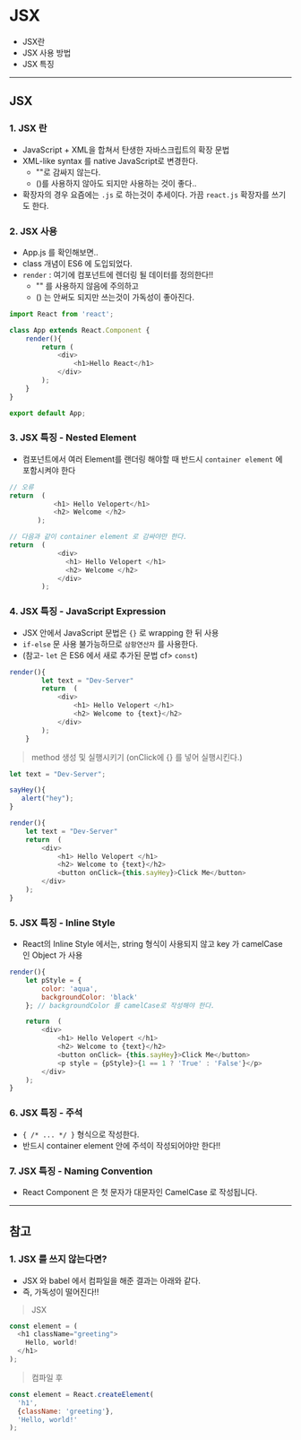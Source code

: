 # JSX
  - JSX란
  - JSX 사용 방법
  - JSX 특징

---

## JSX
  ### 1. JSX 란
  - JavaScript + XML을 합쳐서 탄생한 자바스크립트의 확장 문법
  - XML-like syntax 를 native JavaScript로 변경한다.
    - ""로 감싸지 않는다.
    - ()를 사용하지 않아도 되지만 사용하는 것이 좋다..
  - 확장자의 경우 요즘에는 `.js` 로 하는것이 추세이다. 가끔 `react.js` 확장자를 쓰기도 한다.

  ### 2. JSX 사용
  - App.js 를 확인해보면..
  - class 개념이 ES6 에 도입되었다.
  - `render` : 여기에 컴포넌트에 렌더링 될 데이터를 정의한다!!
    - "" 를 사용하지 않음에 주의하고
    - () 는 안써도 되지만 쓰는것이 가독성이 좋아진다.


  ```JavaScript
  import React from 'react';

  class App extends React.Component {
      render(){
          return (
              <div>
                  <h1>Hello React</h1>
              </div>
          );
      }
  }

  export default App;
  ```

  ### 3. JSX 특징 - Nested Element
  - 컴포넌트에서 여러 Element를 랜더링 해야할 때 반드시 `container element` 에 포함시켜야 한다

  ```JavaScript
  // 오류
  return  (
             <h1> Hello Velopert</h1>
             <h2> Welcome </h2>
         );

  // 다음과 같이 container element 로 감싸야만 한다.
  return  (
              <div>
                <h1> Hello Velopert </h1>
                <h2> Welcome </h2>
              </div>
          );
  ```

  ### 4. JSX 특징 - JavaScript Expression
  - JSX 안에서 JavaScript 문법은 `{}` 로 wrapping 한 뒤 사용
  - `if-else` 문 사용 불가능하므로 `삼항연산자` 를 사용한다.
  - (참고- `let` 은 ES6 에서 새로 추가된 문법 cf> `const`)

  ```JavaScript
  render(){
          let text = "Dev-Server"
          return  (
              <div>
                  <h1> Hello Velopert </h1>
                  <h2> Welcome to {text}</h2>
              </div>
          );
      }
  ```

  > method 생성 및 실행시키기 (onClick에 {} 를 넣어 실행시킨다.)

  ```JavaScript
  let text = "Dev-Server";

  sayHey(){
     alert("hey");
  }

  render(){
      let text = "Dev-Server"
      return  (
          <div>
              <h1> Hello Velopert </h1>
              <h2> Welcome to {text}</h2>
              <button onClick={this.sayHey}>Click Me</button>
          </div>
      );
  }
  ```

  ### 5. JSX 특징 - Inline Style
  - React의 Inline Style 에서는, string 형식이 사용되지 않고 key 가 camelCase 인 Object 가 사용

  ```JavaScript
  render(){
      let pStyle = {
          color: 'aqua',
          backgroundColor: 'black'
      }; // backgroundColor 를 camelCase로 작성해야 한다.

      return  (
          <div>
              <h1> Hello Velopert </h1>
              <h2> Welcome to {text}</h2>
              <button onClick= {this.sayHey}>Click Me</button>
              <p style = {pStyle}>{1 == 1 ? 'True' : 'False'}</p>
          </div>
      );
  }
  ```

  ### 6. JSX 특징 - 주석
  - `{ /* ... */ }` 형식으로 작성한다.
  - 반드시 container element 안에 주석이 작성되어야만 한다!!

  ### 7. JSX 특징 - Naming Convention
  - React Component 은 첫 문자가 대문자인 CamelCase 로 작성됩니다.

---
## 참고
  ### 1. JSX 를 쓰지 않는다면?
  - JSX 와 babel 에서 컴파일을 해준 결과는 아래와 같다.
  - 즉, 가독성이 떨어진다!!

  > JSX

  ```JavaScript
  const element = (
    <h1 className="greeting">
      Hello, world!
    </h1>
  );
  ```

  > 컴파일 후

  ```JavaScript
  const element = React.createElement(
    'h1',
    {className: 'greeting'},
    'Hello, world!'
  );
  ```
